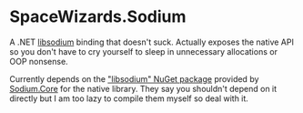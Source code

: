 # SpaceWizards.Sodium

A .NET [libsodium](https://libsodium.gitbook.io/doc/) binding that doesn't suck. Actually exposes the native API so you don't have to cry yourself to sleep in unnecessary allocations or OOP nonsense.

Currently depends on the ["libsodium" NuGet package](https://www.nuget.org/packages/libsodium/) provided by [Sodium.Core](https://github.com/ektrah/libsodium-core) for the native library. They say you shouldn't depend on it directly but I am too lazy to compile them myself so deal with it.
